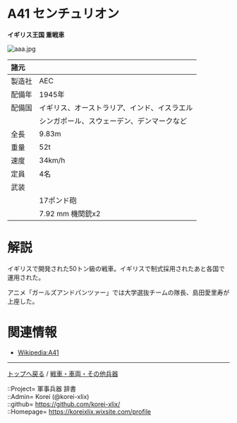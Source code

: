 # A41 センチュリオン
**イギリス王国 重戦車**

![aaa.jpg](https://bn02pap001files.storage.live.com/y4mniq-WTbL-Q06ec0AnPk6_hTQ8bnESN63M11-Wvnkji3v1WjHhyMeO-PUJlMZ9YqviazFVuCxVBDzpSJzwG57NZMDOhLNePhvoTOMmssS3Bw4v8kpLul4hkzXJc7vgE8VLSedXlNbh_0F42ocsfmpSPoL-UW628zpbHMU8iQe5VTgQqGV-HtEDk26glMIkZqr?width=640&height=480&cropmode=none)  
  


|諸元  |  |
|:--|:--|
|製造社  |AEC  |
|配備年  |1945年  |
|配備国  |イギリス、オーストラリア、インド、イスラエル  |
|        |シンガポール、スウェーデン、デンマークなど  |
|全長    |9.83m  |
|重量    |52t  |
|速度    |34km/h  |
|定員    |4名  |
|武装    |  |
||17ポンド砲  |
||7.92 mm 機関銃x2  |


# 解説
イギリスで開発された50トン級の戦車。イギリスで制式採用されたあと各国で運用された。  
  
アニメ「ガールズアンドパンツァー」では大学選抜チームの隊長、島田愛里寿が上座した。  



# 関連情報
* [Wikipedia:A41](https://bit.ly/3Bx7MJd)


***
[トップへ戻る](/readme.md) / [戦車・車両・その他兵器](/ground/readme.md)  
  
::Project= 軍事兵器 辞書  
::Admin= Korei (@korei-xlix)  
::github= https://github.com/korei-xlix/  
::Homepage= https://koreixlix.wixsite.com/profile  
